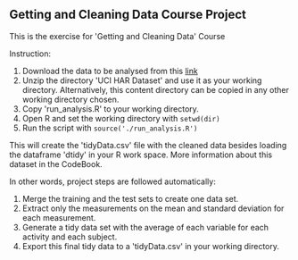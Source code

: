 ## Getting and Cleaning Data Course Project

This is the exercise for 'Getting and Cleaning Data' Course

Instruction:

 1. Download the data to be analysed from this [link](https://d396qusza40orc.cloudfront.net/getdata%2Fprojectfiles%2FUCI%20HAR%20Dataset.zip)
 1. Unzip the directory 'UCI HAR Dataset' and use it as your working directory. Alternatively, this content directory can be copied in any other working directory chosen.
 1. Copy 'run_analysis.R' to your working directory.
 1. Open R and set the working directory with ```setwd(dir)```
 1. Run the script with ```source('./run_analysis.R')```

This will create the 'tidyData.csv' file with the cleaned data besides loading the dataframe 'dtidy' in your R work space. More information about this dataset in the CodeBook.

In other words, project steps are followed automatically:

1.  Merge the training and the test sets to create one data set.
1. Extract only the measurements on the mean and standard deviation for each measurement.
1. Generate a tidy data set with the average of each variable for each activity and each subject.
1. Export this final tidy data to a 'tidyData.csv' in your working directory.